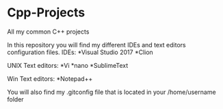 # Cpp-Projects
All my common C++ projects

In this repository you will find my different IDEs and text editors configuration files.
IDEs:
	*Visual Studio 2017
	*Clion

UNIX Text editors:
	*Vi
	*nano
	*SublimeText

Win Text editors:
	*Notepad++

You will also find my .gitconfig file that is located in your /home/username folder
